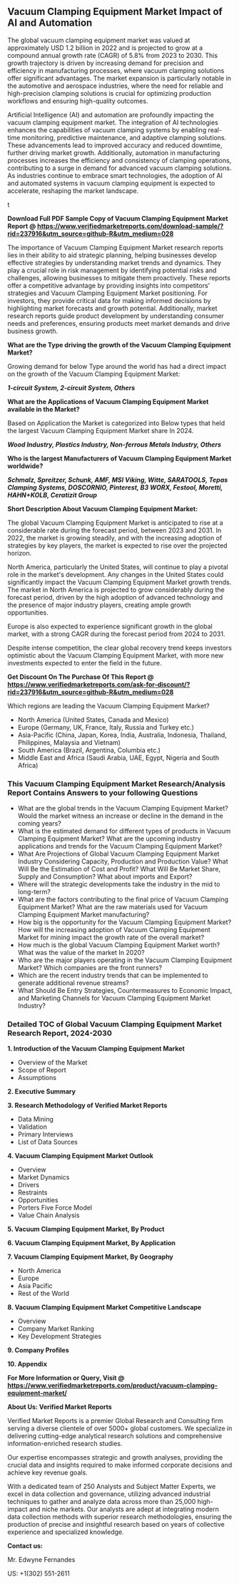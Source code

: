 <h2>Vacuum Clamping Equipment Market Impact of AI and Automation</h2><p>The global vacuum clamping equipment market was valued at approximately USD 1.2 billion in 2022 and is projected to grow at a compound annual growth rate (CAGR) of 5.8% from 2023 to 2030. This growth trajectory is driven by increasing demand for precision and efficiency in manufacturing processes, where vacuum clamping solutions offer significant advantages. The market expansion is particularly notable in the automotive and aerospace industries, where the need for reliable and high-precision clamping solutions is crucial for optimizing production workflows and ensuring high-quality outcomes.</p><p>Artificial Intelligence (AI) and automation are profoundly impacting the vacuum clamping equipment market. The integration of AI technologies enhances the capabilities of vacuum clamping systems by enabling real-time monitoring, predictive maintenance, and adaptive clamping solutions. These advancements lead to improved accuracy and reduced downtime, further driving market growth. Additionally, automation in manufacturing processes increases the efficiency and consistency of clamping operations, contributing to a surge in demand for advanced vacuum clamping solutions. As industries continue to embrace smart technologies, the adoption of AI and automated systems in vacuum clamping equipment is expected to accelerate, reshaping the market landscape.</p>t</p><p id="" class=""><strong>Download Full PDF Sample Copy of Vacuum Clamping Equipment Market Report @ <a href="https://www.verifiedmarketreports.com/download-sample/?rid=237916&utm_source=github-R&utm_medium=028" target="_blank">https://www.verifiedmarketreports.com/download-sample/?rid=237916&utm_source=github-R&utm_medium=028</a></strong></p><p>The importance of&nbsp;Vacuum Clamping Equipment Market research reports lies in their ability to aid strategic planning, helping businesses develop effective strategies by understanding market trends and dynamics. They play a crucial role in risk management by identifying potential risks and challenges, allowing businesses to mitigate them proactively. These reports offer a competitive advantage by providing insights into competitors' strategies and Vacuum Clamping Equipment Market positioning. For investors, they provide critical data for making informed decisions by highlighting market forecasts and growth potential. Additionally, market research reports guide product development by understanding consumer needs and preferences, ensuring products meet market demands and drive business growth.</p><p><strong>What are the&nbsp;Type driving the growth of the Vacuum Clamping Equipment Market?</strong></p><p id="" class="">Growing demand for below Type around the world has had a direct impact on the growth of the Vacuum Clamping Equipment Market:</p><em><strong>1-circuit System, 2-circuit System, Others</strong></em></p><strong>What are the&nbsp;Applications&nbsp;of Vacuum Clamping Equipment Market available in the Market?</strong></p><p id="" class="">Based on Application the Market is categorized into Below types that held the largest Vacuum Clamping Equipment Market share In 2024.</p><em><strong>Wood Industry, Plastics Industry, Non-ferrous Metals Industry, Others</strong></em></p><strong>Who is the largest Manufacturers of Vacuum Clamping Equipment Market worldwide?</strong></p><p><em><strong>Schmalz, Spreitzer, Schunk, AMF, MSI Viking, Witte, SARATOOLS, Tepas Clamping Systems, DOSCORNIO, Pinterest, B3 WORX, Festool, Moretti, HAHN+KOLB, Ceratizit Group</strong></em></p><p id="" class=""><strong>Short Description About Vacuum Clamping Equipment Market:</strong></p><p>The global Vacuum Clamping Equipment Market is anticipated to rise at a considerable rate during the forecast period, between 2023 and 2031. In 2022, the market is growing steadily, and with the increasing adoption of strategies by key players, the market is expected to rise over the projected horizon.</p><p>North America, particularly the United States, will continue to play a pivotal role in the market's development. Any changes in the United States could significantly impact the Vacuum Clamping Equipment Market growth trends. The market in North America is projected to grow considerably during the forecast period, driven by the high adoption of advanced technology and the presence of major industry players, creating ample growth opportunities.</p><p>Europe is also expected to experience significant growth in the global market, with a strong CAGR during the forecast period from 2024 to 2031.</p><p>Despite intense competition, the clear global recovery trend keeps investors optimistic about the Vacuum Clamping Equipment Market, with more new investments expected to enter the field in the future.</p><p id="" class=""><strong>Get Discount On The Purchase Of This Report @ <a href="https://www.verifiedmarketreports.com/ask-for-discount/?rid=237916&utm_source=github-R&utm_medium=028" target="_blank">https://www.verifiedmarketreports.com/ask-for-discount/?rid=237916&utm_source=github-R&utm_medium=028</a></strong></p>Which regions are leading the Vacuum Clamping Equipment Market?</p><ul><li>North America (United States, Canada and Mexico)</li><li>Europe (Germany, UK, France, Italy, Russia and Turkey etc.)</li><li>Asia-Pacific (China, Japan, Korea, India, Australia, Indonesia, Thailand, Philippines, Malaysia and Vietnam)</li><li>South America (Brazil, Argentina, Columbia etc.)</li><li>Middle East and Africa (Saudi Arabia, UAE, Egypt, Nigeria and South Africa)</li></ul><h3 id="" class="">This Vacuum Clamping Equipment Market Research/Analysis Report Contains Answers to your following Questions</h3><ul><li>What are the global trends in the Vacuum Clamping Equipment Market? Would the market witness an increase or decline in the demand in the coming years?</li><li>What is the estimated demand for different types of products in Vacuum Clamping Equipment Market? What are the upcoming industry applications and trends for the Vacuum Clamping Equipment Market?</li><li>What Are Projections of Global Vacuum Clamping Equipment Market Industry Considering Capacity, Production and Production Value? What Will Be the Estimation of Cost and Profit? What Will Be Market Share, Supply and Consumption? What about imports and Export?</li><li>Where will the strategic developments take the industry in the mid to long-term?</li><li>What are the factors contributing to the final price of Vacuum Clamping Equipment Market? What are the raw materials used for Vacuum Clamping Equipment Market manufacturing?</li><li>How big is the opportunity for the Vacuum Clamping Equipment Market? How will the increasing adoption of Vacuum Clamping Equipment Market for mining impact the growth rate of the overall market?</li><li>How much is the global Vacuum Clamping Equipment Market worth? What was the value of the market In 2020?</li><li>Who are the major players operating in the Vacuum Clamping Equipment Market? Which companies are the front runners?</li><li>Which are the recent industry trends that can be implemented to generate additional revenue streams?</li><li>What Should Be Entry Strategies, Countermeasures to Economic Impact, and Marketing Channels for Vacuum Clamping Equipment Market Industry?</li></ul><h3 id="" class="">Detailed TOC of Global Vacuum Clamping Equipment Market Research Report, 2024-2030</h3><p id="" class=""><strong>1. Introduction of the Vacuum Clamping Equipment Market</strong></p><ul><li>Overview of the Market</li><li>Scope of Report</li><li>Assumptions</li></ul><p id="" class=""><strong>2. Executive Summary</strong></p><p id="" class=""><strong>3. Research Methodology of Verified Market Reports</strong></p><ul><li>Data Mining</li><li>Validation</li><li>Primary Interviews</li><li>List of Data Sources</li></ul><p id="" class=""><strong>4. Vacuum Clamping Equipment Market Outlook</strong></p><ul><li>Overview</li><li>Market Dynamics</li><li>Drivers</li><li>Restraints</li><li>Opportunities</li><li>Porters Five Force Model</li><li>Value Chain Analysis</li></ul><p id="" class=""><strong>5. Vacuum Clamping Equipment Market, By Product</strong></p><p id="" class=""><strong>6. Vacuum Clamping Equipment Market, By Application</strong></p><p id="" class=""><strong>7. Vacuum Clamping Equipment Market, By Geography</strong></p><ul><li>North America</li><li>Europe</li><li>Asia Pacific</li><li>Rest of the World</li></ul><p id="" class=""><strong>8. Vacuum Clamping Equipment Market Competitive Landscape</strong></p><ul><li>Overview</li><li>Company Market Ranking</li><li>Key Development Strategies</li></ul><p id="" class=""><strong>9. Company Profiles</strong></p><p id="" class=""><strong>10. Appendix</strong></p><p id="" class=""><strong>For More Information or Query, Visit @ <a href="https://www.verifiedmarketreports.com/product/vacuum-clamping-equipment-market/" target="_blank">https://www.verifiedmarketreports.com/product/vacuum-clamping-equipment-market/</a></strong></p><p id="" class=""><strong>About Us: Verified Market Reports</strong></p><p id="" class="">Verified Market Reports is a premier Global Research and Consulting firm serving a diverse clientele of over 5000+ global customers. We specialize in delivering cutting-edge analytical research solutions and comprehensive information-enriched research studies.</p><p id="" class="">Our expertise encompasses strategic and growth analyses, providing the crucial data and insights required to make informed corporate decisions and achieve key revenue goals.</p><p id="" class="">With a dedicated team of 250 Analysts and Subject Matter Experts, we excel in data collection and governance, utilizing advanced industrial techniques to gather and analyze data across more than 25,000 high-impact and niche markets. Our analysts are adept at integrating modern data collection methods with superior research methodologies, ensuring the production of precise and insightful research based on years of collective experience and specialized knowledge.</p><p id="" class=""><strong>Contact us:</strong></p><p id="" class="">Mr. Edwyne Fernandes</p><p id="" class="">US: +1(302) 551-2611</p>